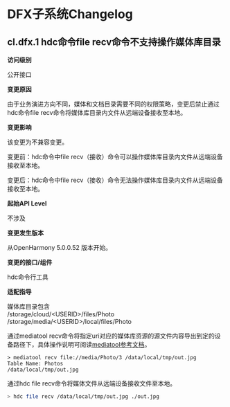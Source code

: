 # DFX子系统Changelog

## cl.dfx.1 hdc命令file recv命令不支持操作媒体库目录

**访问级别**

公开接口

**变更原因**

由于业务演进方向不同，媒体和文档目录需要不同的权限策略，变更后禁止通过hdc命令file recv命令将媒体库目录内文件从远端设备接收至本地。

**变更影响**

该变更为不兼容变更。

变更前：hdc命令中file recv（接收）命令可以操作媒体库目录内文件从远端设备接收至本地。

变更后：hdc命令中file recv（接收）命令无法操作媒体库目录内文件从远端设备接收至本地。

**起始API Level**

不涉及

**变更发生版本**

从OpenHarmony 5.0.0.52 版本开始。

**变更的接口/组件**

hdc命令行工具

**适配指导**

媒体库目录包含</br>
/storage/cloud/\<USERID\>/files/Photo</br>
/storage/media/\<USERID\>/local/files/Photo</br>

通过mediatool recv命令将指定uri对应的媒体库资源的源文件内容导出到定的设备路径下，具体操作说明可阅读[mediatool参考文档](../../../application-dev/tools/mediatool.md#mediatool-recv)。

```shell
> mediatool recv file://media/Photo/3 /data/local/tmp/out.jpg
Table Name: Photos
/data/local/tmp/out.jpg
```

通过hdc file recv命令将媒体文件从远端设备接收文件至本地。

```bash
> hdc file recv /data/local/tmp/out.jpg ./out.jpg
```
